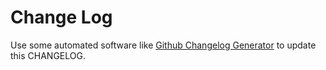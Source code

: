 # Change Log

Use some automated software like [Github Changelog Generator](https://github.com/github-changelog-generator/github-changelog-generator) to update this CHANGELOG.
